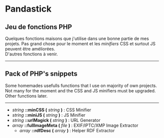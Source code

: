 Pandastick
==========

Jeu de fonctions PHP
--------------------

Quelques fonctions maisons que j'utilise dans une bonne partie de mes projets.
Pas grand chose pour le moment et les _minifiers_ CSS et surtout JS peuvent être
améliorées.  
D'autres fonctions à venir.

---

Pack of PHP's snippets
----------------------

Some homemades usefulls functions that I use on majority of own projects.
Not many for the moment and the CSS and JS minifiers must be upgraded.  
Other functions later.


---



 * _string_ **::minCSS (** _string_ **)** : CSS Minifier  
 * _string_ **::miniJS (** _string_ **)** : JS Minifier  
 * _string_ **::urlMagick (** _string_ **)** : URL Generator  
 * _array_ **::fullImageMeta (** _file_ **)** : EXIF/IPTC/XMP Image Extractor  
   + _array_ **::rdfDesc (** _array_ **)** : Helper RDF Extractor  
